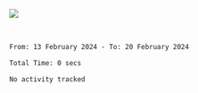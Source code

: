 ![](https://github-widgetbox.vercel.app/api/profile?username=meowkj&data=followers,repositories,stars,commits&theme=nautilus)

  

<br/>  



<!--START_SECTION:waka-->

```txt
From: 13 February 2024 - To: 20 February 2024

Total Time: 0 secs

No activity tracked
```

<!--END_SECTION:waka-->



